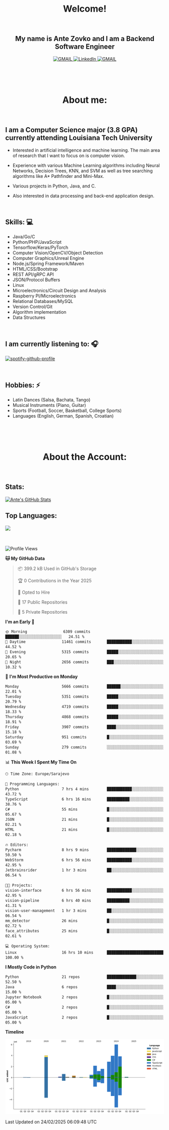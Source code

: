 
<h1 align="center"> Welcome!</h1>
<br>

<h2 align="center">My name is Ante Zovko and I am a Backend Software Engineer</h2> 

<p align= "center">
  <a href="https://mail.google.com/mail/u/0/?view=cm&fs=1&to=antezovko.az@gmail.com&tf=1">
      <img alt="GMAIL" src="https://img.shields.io/badge/Email-Contact-darkred?style=for-the-badge&logo=gmail&labelColor=grey&logoColor=white" />
    </a>
 <a href="https://www.linkedin.com/in/antezovko/">
      <img alt="LinkedIn" src="https://img.shields.io/badge/LinkedIn-Connect-Blue?style=for-the-badge&logo=LinkedIn" />
    </a>
   <a href="https://www.facebook.com/ZovkoAntee/">
      <img alt="GMAIL" src="https://img.shields.io/badge/Facebook-Add%20Friend-darkblue?style=for-the-badge&logo=Facebook&logoColor=white" />
    </a>

  </p>

<br>
<br>
<br>

<h1 align="center">About me:</h1>

<br>

## I am a Computer Science major (3.8 GPA) currently attending Louisiana Tech University
  - Interested in artificial intelligence and machine learning. The main area of research that I want to focus on is computer vision. 

  - Experience with various Machine Learning algorithms including Neural Networks, Decision Trees, KNN, and SVM as well as tree searching algorithms like A* Pathfinder and Mini-Max.

  - Various projects in Python, Java, and C.

   - Also interested in data processing and back-end application design.

<br>

## Skills: 💻
- Java/Go/C
- Python/PHP/JavaScript
- Tensorflow/Keras/PyTorch
- Computer Vision/OpenCV/Object
Detection
- Computer Graphics/Unreal Engine
- Node.js/Spring Framework/Maven 
- HTML/CSS/Bootstrap
- REST API/gRPC API 
- JSON/Protocol Buffers
- Linux 
- Microelectronics/Circuit Design
and Analysis
- Raspberry PI/Microelectronics
- Relational Databases/MySQL 
- Version Control/Git
- Algorithm implementation
- Data Structures


<br>

## I am currently listening to: 🎧
[![spotify-github-profile](https://spotify-github-profile.vercel.app/api/view?uid=u06dtc9h3le4tq61m3x12o9uh&cover_image=true&theme=default&bar_color=53b14f&bar_color_cover=false)](https://github.com/kittinan/spotify-github-profile)

<br>


## Hobbies: ⚡ 
- Latin Dances (Salsa, Bachata, Tango)
- Musical Instruments (Piano, Guitar)
- Sports (Football, Soccer, Basketball, College Sports)
- Languages (English, German, Spanish, Croatian)

<br>
<br>
<br>

<h1 align="center">About the Account:</h1>

<br>

## Stats: 
<a href="https://github.com/AnteZovko23">
  <img align="center" src="https://github-readme-stats.antezovko23.vercel.app/api?username=AnteZovko23&show_icons=true&line_height=27&count_private=true&title_color=ffffff&text_color=c9cacc&icon_color=2bbc8a&bg_color=1d1f21" alt="Ante's GitHub Stats" />
</a>


<br>

## Top Languages:
<img align="center" src="https://github-readme-stats.antezovko23.vercel.app/api/top-langs/?username=AnteZovko23&title_color=ffffff&text_color=c9cacc&icon_color=2bbc8a&bg_color=1d1f21" />






<br>
<br>
<br>


<!--START_SECTION:waka-->
![Profile Views](http://img.shields.io/badge/Profile%20Views-12-blue)

**🐱 My GitHub Data** 

> 📦 399.2 kB Used in GitHub's Storage 
 > 
> 🏆 0 Contributions in the Year 2025
 > 
> 💼 Opted to Hire
 > 
> 📜 17 Public Repositories 
 > 
> 🔑 5 Private Repositories 
 > 
**I'm an Early 🐤** 

```text
🌞 Morning                6309 commits        ██████░░░░░░░░░░░░░░░░░░░   24.51 % 
🌆 Daytime                11461 commits       ███████████░░░░░░░░░░░░░░   44.52 % 
🌃 Evening                5315 commits        █████░░░░░░░░░░░░░░░░░░░░   20.65 % 
🌙 Night                  2656 commits        ███░░░░░░░░░░░░░░░░░░░░░░   10.32 % 
```
📅 **I'm Most Productive on Monday** 

```text
Monday                   5666 commits        ██████░░░░░░░░░░░░░░░░░░░   22.01 % 
Tuesday                  5351 commits        █████░░░░░░░░░░░░░░░░░░░░   20.79 % 
Wednesday                4719 commits        █████░░░░░░░░░░░░░░░░░░░░   18.33 % 
Thursday                 4868 commits        █████░░░░░░░░░░░░░░░░░░░░   18.91 % 
Friday                   3907 commits        ████░░░░░░░░░░░░░░░░░░░░░   15.18 % 
Saturday                 951 commits         █░░░░░░░░░░░░░░░░░░░░░░░░   03.69 % 
Sunday                   279 commits         ░░░░░░░░░░░░░░░░░░░░░░░░░   01.08 % 
```


📊 **This Week I Spent My Time On** 

```text
🕑︎ Time Zone: Europe/Sarajevo

💬 Programming Languages: 
Python                   7 hrs 4 mins        ███████████░░░░░░░░░░░░░░   43.72 % 
TypeScript               6 hrs 16 mins       ██████████░░░░░░░░░░░░░░░   38.76 % 
C#                       55 mins             █░░░░░░░░░░░░░░░░░░░░░░░░   05.67 % 
JSON                     21 mins             █░░░░░░░░░░░░░░░░░░░░░░░░   02.21 % 
HTML                     21 mins             █░░░░░░░░░░░░░░░░░░░░░░░░   02.18 % 

🔥 Editors: 
Pycharm                  8 hrs 9 mins        █████████████░░░░░░░░░░░░   50.50 % 
WebStorm                 6 hrs 56 mins       ███████████░░░░░░░░░░░░░░   42.95 % 
Jetbrainsrider           1 hr 3 mins         ██░░░░░░░░░░░░░░░░░░░░░░░   06.54 % 

🐱‍💻 Projects: 
vision-interface         6 hrs 56 mins       ███████████░░░░░░░░░░░░░░   42.95 % 
vision-pipeline          6 hrs 40 mins       ██████████░░░░░░░░░░░░░░░   41.31 % 
vision-user-management   1 hr 3 mins         ██░░░░░░░░░░░░░░░░░░░░░░░   06.54 % 
mm_detector              26 mins             █░░░░░░░░░░░░░░░░░░░░░░░░   02.72 % 
face_attributes          25 mins             █░░░░░░░░░░░░░░░░░░░░░░░░   02.61 % 

💻 Operating System: 
Linux                    16 hrs 10 mins      █████████████████████████   100.00 % 
```

**I Mostly Code in Python** 

```text
Python                   21 repos            █████████████░░░░░░░░░░░░   52.50 % 
Java                     6 repos             ████░░░░░░░░░░░░░░░░░░░░░   15.00 % 
Jupyter Notebook         2 repos             █░░░░░░░░░░░░░░░░░░░░░░░░   05.00 % 
C#                       2 repos             █░░░░░░░░░░░░░░░░░░░░░░░░   05.00 % 
JavaScript               2 repos             █░░░░░░░░░░░░░░░░░░░░░░░░   05.00 % 
```



**Timeline**

![Lines of Code chart](https://raw.githubusercontent.com/AnteZovko23/AnteZovko23/master/assets/bar_graph.png)


 Last Updated on 24/02/2025 06:09:48 UTC
<!--END_SECTION:waka-->



